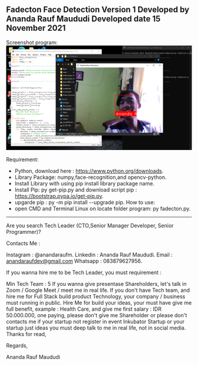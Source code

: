 Fadecton Face Detection
Version 1
Developed by Ananda Rauf Maududi
Developed date 15 November 2021
-----------------------------------------------------------------------------------------------------------------------------------------------------------------------------------

Screenshot program: ![Screenshot Program](https://raw.githubusercontent.com/AnandaRauf/Fadecton-Face-Detection/project/SS%20Fadecton.png)

Requirement:
- Python, download here : https://www.python.org/downloads.
- Library Package: numpy,face-recognition,and opencv-python.
- Install Library with using pip install library package name.
- Install Pip: py get-pip.py and download script pip : https://bootstrap.pypa.io/get-pip.py.
- upgarde pip : py -m pip install --upgrade pip.
How to use:
- open CMD and Terminal Linux on locate folder program: py fadecton.py.

-----------------------------------------------------------------------------------------------------------------------------------------------------------------------------------

Are you search Tech Leader (CTO,Senior Manager Developer, Senior Programmer)?

Contacts Me :

Instagram : @anandaraufm.
Linkedin : Ananda Rauf Maududi.
Email : anandaraufdev@gmail.com
Whatsapp : 083879627956.

If you wanna hire me to be Tech Leader, you must requirement :

Min Tech Team : 5
If you wanna give presentase Shareholders, let's talk in Zoom / Google Meet / meet me in real life.
If you don't have Tech team, and hire me for Full Stack build product Technology, your company / business must running in public.
Hire Me for build your ideas, your must have give me full benefit, example : Health Care, and give me first salary : IDR 50.000.000, one paying, please don't give me Shareholder or please don't contacts me if your startup not register in event Inkubator Startup or your startup just ideas you must deep talk to me in real life, not in social media.
Thanks for read,

Regards,

Ananda Rauf Maududi
